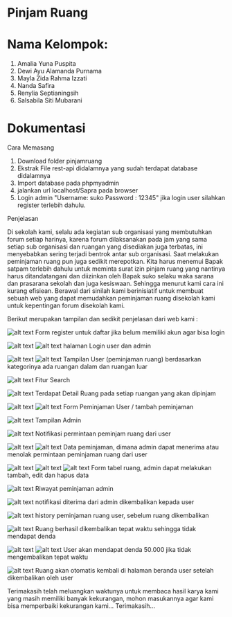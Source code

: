 # Pinjam Ruang
 
 # Nama Kelompok:
1. Amalia Yuna Puspita
2. Dewi Ayu Alamanda Purnama
3. Mayla Zida Rahma Izzati
4. Nanda Safira
5. Renylia Septianingsih
6. Salsabila Siti Mubarani 

# Dokumentasi
Cara Memasang 
1. Download folder pinjamruang
2. Ekstrak File rest-api didalamnya yang sudah terdapat database didalamnya
3. Import database pada phpmyadmin
4. jalankan url localhost/Sapra pada browser
5. Login admin "Username: suko Password : 12345" jika login user silahkan register terlebih dahulu.

Penjelasan

 Di sekolah kami, selalu ada kegiatan sub organisasi yang membutuhkan forum setiap harinya, karena forum dilaksanakan pada jam yang sama setiap sub organisasi dan ruangan yang disediakan juga terbatas, ini menyebabkan sering terjadi bentrok antar sub organisasi. Saat melakukan peminjaman ruang pun juga sedikit merepotkan. Kita harus menemui Bapak satpam terlebih dahulu untuk meminta surat izin pinjam ruang yang nantinya harus ditandatangani dan diizinkan oleh Bapak suko selaku waka sarana dan prasarana sekolah dan juga kesiswaan. Sehingga menurut kami cara ini kurang efisiean. Berawal dari sinilah kami berinisiatif untuk membuat sebuah web yang dapat memudahkan peminjaman ruang disekolah kami untuk kepentingan forum disekolah kami.
 
Berikut merupakan tampilan dan sedikit penjelasan dari web kami : 

![alt text](https://github.com/maylazidarahma/peminjamanruang/blob/master/gambar/Screenshot%20(683).png)
Form register untuk daftar jika belum memiliki akun agar bisa login

![alt text](https://github.com/maylazidarahma/peminjamanruang/blob/master/gambar/Screenshot%20(684).png)
![alt text](https://github.com/maylazidarahma/peminjamanruang/blob/master/gambar/Screenshot%20(685).png)
halaman Login user dan admin

![alt text](https://github.com/maylazidarahma/peminjamanruang/blob/master/gambar/Screenshot%20(686).png)
![alt text](https://github.com/maylazidarahma/peminjamanruang/blob/master/gambar/Screenshot%20(687).png)
Tampilan User (peminjaman ruang) berdasarkan kategorinya ada ruangan dalam dan ruangan luar

![alt text](https://github.com/maylazidarahma/peminjamanruang/blob/master/gambar/Screenshot%20(690).png)
Fitur Search

![alt text](https://github.com/maylazidarahma/peminjamanruang/blob/master/gambar/Screenshot%20(691).png)
Terdapat Detail Ruang pada setiap ruangan yang akan dipinjam

![alt text](https://github.com/maylazidarahma/peminjamanruang/blob/master/gambar/Screenshot%20(692).png)
![alt text](https://github.com/maylazidarahma/peminjamanruang/blob/master/gambar/Screenshot%20(693).png)
Form Peminjaman User / tambah peminjaman

![alt text](https://github.com/maylazidarahma/peminjamanruang/blob/master/gambar/Screenshot%20(696).png)
Tampilan Admin

![alt text](https://github.com/maylazidarahma/peminjamanruang/blob/master/gambar/Screenshot%20(697).png)
Notifikasi permintaan peminjam ruang dari user

![alt text](https://github.com/maylazidarahma/peminjamanruang/blob/master/gambar/Screenshot%20(698).png)
![alt text](https://github.com/maylazidarahma/peminjamanruang/blob/master/gambar/Screenshot%20(699).png)
Data peminjaman, dimana admin dapat menerima atau menolak permintaan peminjaman ruang dari user

![alt text](https://github.com/maylazidarahma/peminjamanruang/blob/master/gambar/Screenshot%20(702).png)
![alt text](https://github.com/maylazidarahma/peminjamanruang/blob/master/gambar/Screenshot%20(703).png)
![alt text](https://github.com/maylazidarahma/peminjamanruang/blob/master/gambar/Screenshot%20(707).png)
Form tabel ruang, admin dapat melakukan tambah, edit dan hapus data

![alt text](https://github.com/maylazidarahma/peminjamanruang/blob/master/gambar/Screenshot%20(708).png)
Riwayat peminjaman admin

![alt text](https://github.com/maylazidarahma/peminjamanruang/blob/master/gambar/Screenshot%20(709).png)
notifikasi diterima dari admin dikembalikan kepada user

![alt text](https://github.com/maylazidarahma/peminjamanruang/blob/master/gambar/Screenshot%20(710).png)
history peminjaman ruang user, sebelum ruang dikembalikan

![alt text](https://github.com/maylazidarahma/peminjamanruang/blob/master/gambar/Screenshot%20(711).png)
Ruang berhasil dikembalikan tepat waktu sehingga tidak mendapat denda

![alt text](https://github.com/maylazidarahma/peminjamanruang/blob/master/gambar/Screenshot%20(712).png)
![alt text](https://github.com/maylazidarahma/peminjamanruang/blob/master/gambar/Screenshot%20(713).png)
User akan mendapat denda 50.000 jika tidak mengembalikan tepat waktu

![alt text](https://github.com/maylazidarahma/peminjamanruang/blob/master/gambar/Screenshot%20(714).png)
Ruang akan otomatis kembali di halaman beranda user setelah dikembalikan oleh user


Terimakasih telah meluangkan waktunya untuk membaca hasil karya kami yang masih memiliki banyak kekurangan, mohon masukannya agar kami bisa memperbaiki kekurangan kami...
Terimakasih...
